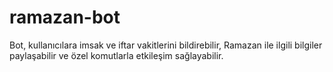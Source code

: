 # ramazan-bot
Bot, kullanıcılara imsak ve iftar vakitlerini bildirebilir, Ramazan ile ilgili bilgiler paylaşabilir ve özel komutlarla etkileşim sağlayabilir.  
